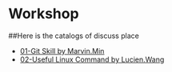 Workshop
========

##Here is the catalogs of discuss place

  +  [01-Git Skill by Marvin.Min](https://gist.github.com/minxr/cfd6549e4496059480c9)
  +  [02-Useful Linux Command by Lucien.Wang](https://gist.github.com/minxr/98f559510f231291afde)

